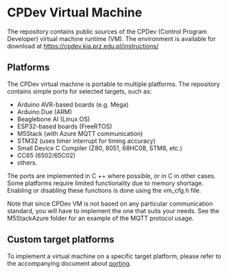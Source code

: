 # CPDev Virtual Machine

The repository contains public sources of the CPDev (Control Program Developer) virtual machine runtime (VM).
The environment is available for download at https://cpdev.kia.prz.edu.pl/instructions/ 

## Platforms

The CPDev virtual machine is portable to multiple platforms. The repository contains simple ports for selected targets, such as:
* Arduino AVR-based boards (e.g. Mega)
* Arduino Due (ARM)
* Beaglebone AI (Linux OS)
* ESP32-based boards (FreeRTOS)
* M5Stack (with Azure MQTT communication)
* STM32 (uses timer interrupt for timing accuracy)
* Small Device C Compiler (Z80, 8051, 68HC08, STM8, etc.)
* CC65 (6502/65C02)
* others.

The ports are implemented in C ++ where possible, or in C in other cases. Some platforms require limited functionality due to memory shortage. Enabling or disabling these functions is done using the vm_cfg.h file.

Note that since CPDev VM is not based on any particular communication standard, you will have to implement the one that suits your needs. See the M5StackAzure folder for an example of the MQTT protocol usage.

## Custom target platforms

To implement a virtual machine on a specific target platform, please refer to the accompanying document about [porting](porting.md).
